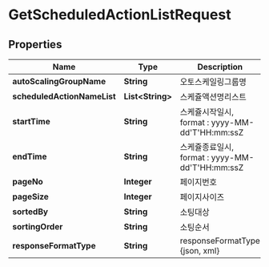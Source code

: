 
# GetScheduledActionListRequest

## Properties
Name | Type | Description | Notes
------------ | ------------- | ------------- | -------------
**autoScalingGroupName** | **String** | 오토스케일링그룹명 |  [optional]
**scheduledActionNameList** | **List&lt;String&gt;** | 스케쥴액션명리스트 |  [optional]
**startTime** | **String** | 스케쥴시작일시, format : yyyy-MM-dd&#39;T&#39;HH:mm:ssZ |  [optional]
**endTime** | **String** | 스케쥴종료일시, format : yyyy-MM-dd&#39;T&#39;HH:mm:ssZ |  [optional]
**pageNo** | **Integer** | 페이지번호 |  [optional]
**pageSize** | **Integer** | 페이지사이즈 |  [optional]
**sortedBy** | **String** | 소팅대상 |  [optional]
**sortingOrder** | **String** | 소팅순서 |  [optional]
**responseFormatType** | **String** | responseFormatType {json, xml} |  [optional]



